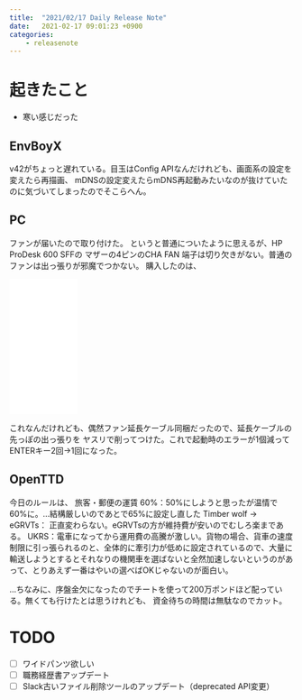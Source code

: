 ```yaml
---
title:  "2021/02/17 Daily Release Note"
date:   2021-02-17 09:01:23 +0900
categories:
    - releasenote
---
```

# 起きたこと

* 寒い感じだった

## EnvBoyX

v42がちょっと遅れている。目玉はConfig APIなんだけれども、画面系の設定を変えたら再描画、
mDNSの設定変えたらmDNS再起動みたいなのが抜けていたのに気づいてしまったのでそこらへん。

## PC

ファンが届いたので取り付けた。 というと普通についたように思えるが、HP ProDesk 600 SFFの
マザーの4ピンのCHA FAN 端子は切り欠きがない。普通のファンは出っ張りが邪魔でつかない。
購入したのは、

<iframe style="width:120px;height:240px;" marginwidth="0" marginheight="0" scrolling="no" frameborder="0" src="//rcm-fe.amazon-adsystem.com/e/cm?lt1=_blank&bc1=000000&IS2=1&bg1=FFFFFF&fc1=000000&lc1=0000FF&t=yakumo07-22&language=ja_JP&o=9&p=8&l=as4&m=amazon&f=ifr&ref=as_ss_li_til&asins=B08SC38GGH&linkId=d6f04cfd23c2c144c08c7a1cc76f137b"></iframe>

これなんだけれども、偶然ファン延長ケーブル同梱だったので、延長ケーブルの先っぽの出っ張りを
ヤスリで削ってつけた。これで起動時のエラーが1個減ってENTERキー2回→1回になった。

## OpenTTD

今日のルールは、
旅客・郵便の運賃 60%：50%にしようと思ったが温情で60%に。…結構厳しいのであとで65%に設定し直した
Timber wolf -> eGRVTs： 正直変わらない。eGRVTsの方が維持費が安いのでむしろ楽まである。
UKRS：電車になってから運用費の高騰が激しい。貨物の場合、貨車の速度制限に引っ張られるのと、全体的に牽引力が低めに設定されているので、大量に輸送しようとするとそれなりの機関車を選ばないと全然加速しないというのがあって、とりあえず一番はやいの選べばOKじゃないのが面白い。

…ちなみに、序盤金欠になったのでチートを使って200万ポンドほど配っている。無くても行けたとは思うけれども、
資金待ちの時間は無駄なのでカット。

# TODO 

- [ ] ワイドパンツ欲しい
- [ ] 職務経歴書アップデート
- [ ] Slack古いファイル削除ツールのアップデート（deprecated API変更）